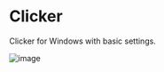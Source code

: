 # Clicker

Clicker for Windows with basic settings.

![image](https://user-images.githubusercontent.com/42912527/118056749-2529e880-b393-11eb-9af9-9df317127d7e.png)
